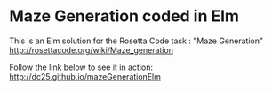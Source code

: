 # Maze Generation coded in Elm

This is an Elm solution for the Rosetta Code task : "Maze Generation"
http://rosettacode.org/wiki/Maze_generation

Follow the link below to see it in action:
http://dc25.github.io/mazeGenerationElm
